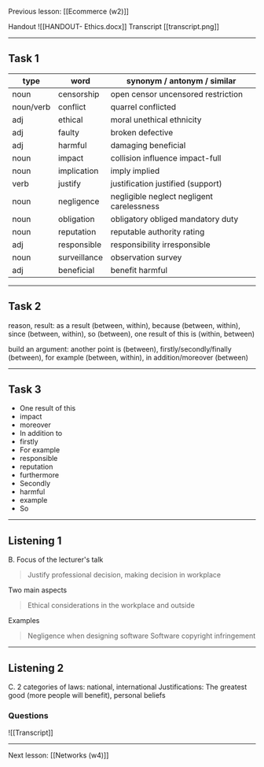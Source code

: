 Previous lesson: [[Ecommerce (w2)]]


Handout ![[HANDOUT- Ethics.docx]]
Transcript [[transcript.png]]

-----

## Task 1
| type      | word         | synonym / antonym / similar               |
| --------- | ------------ | ----------------------------------------- |
| noun      | censorship   | open censor uncensored restriction        |
| noun/verb | conflict     | quarrel conflicted                        |
| adj       | ethical      | moral unethical ethnicity                 |
| adj       | faulty       | broken defective                          |
| adj       | harmful      | damaging beneficial                       |
| noun      | impact       | collision influence impact-full           |
| noun      | implication  | imply implied                             |
| verb      | justify      | justification justified (support)         |
| noun      | negligence   | negligible neglect negligent carelessness |
| noun      | obligation   | obligatory obliged mandatory duty         |
| noun      | reputation   | reputable authority rating                |
| adj       | responsible  | responsibility irresponsible              |
| noun      | surveillance | observation survey                        |
| adj       | beneficial   | benefit harmful                           |


-----

## Task 2

reason, result: as a result (between, within), because (between, within), since (between, within), so (between), one result of this is (within, between)

build an argument: another point is (between),  firstly/secondly/finally (between), for example (between, within), in addition/moreover (between)

-----

## Task 3

- One result of this
- impact
- moreover
- In addition to
- firstly
- For example
- responsible
- reputation
- furthermore
- Secondly
- harmful
- example
- So

-----

## Listening 1

B.
Focus of the lecturer's talk
> Justify professional decision, making decision in workplace


Two main aspects
> Ethical considerations in the workplace and outside


Examples
> Negligence when designing software
  Software copyright infringement


-----

## Listening 2

C.
2 categories of laws: national, international
Justifications: The greatest good (more people will benefit), personal beliefs

### Questions
![[Transcript]]

---

Next lesson: [[Networks (w4)]]